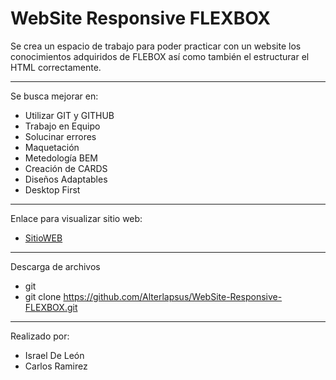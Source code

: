 # WebSite Responsive FLEXBOX
Se crea un espacio de trabajo para poder practicar con un website los conocimientos adquiridos de FLEBOX así como también el estructurar el HTML correctamente.

---

Se busca mejorar en:

- Utilizar GIT y GITHUB
- Trabajo en Equipo
- Solucinar errores
- Maquetación 
- Metedología BEM
- Creación de CARDS 
- Diseños Adaptables 
- Desktop First 

---

Enlace para visualizar sitio web: 
- <a href="https://developeralter.netlify.app/"  target="_blank">SitioWEB</a>

---

Descarga de archivos 
- git 
- git clone https://github.com/Alterlapsus/WebSite-Responsive-FLEXBOX.git

---
Realizado por: 

- Israel De León 
- Carlos Ramirez
